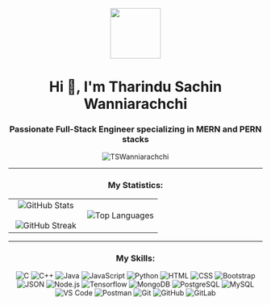 <p align="center"><img src="https://github.com/7oSkaaa/7oSkaaa/blob/main/Images/about_me.gif?raw=true" width="100px"></p>
<h1 align="center">Hi 👋, I'm Tharindu Sachin Wanniarachchi</h1>
<h3 align="center">Passionate Full-Stack Engineer specializing in MERN and PERN stacks</h3>
<p align="center"><img src="https://komarev.com/ghpvc/?username=TSWanniarachchi&label=Profile%20views&color=0e75b6&style=flat" alt="TSWanniarachchi" /></p>

---

<h3 align="center">My Statistics:</h3>
<p align="center">
<table align="center" width="900">
<tr>
<td width="50%" align="center">
  <img align="center" src="https://github-readme-stats.vercel.app/api?username=TSWanniarachchi&theme=dark&show_icons=true&count_private=true" alt="GitHub Stats"/>
  <br><br>
  <img align="center" src="https://github-readme-streak-stats.herokuapp.com/?user=TSWanniarachchi&theme=dark&hide_border=false" alt="GitHub Streak"/>
</td>
<td width="50%" align="center">
  <img align="center" src="https://github-readme-stats.anuraghazra1.vercel.app/api/top-langs/?username=TSWanniarachchi&theme=dark&hide_border=false&no-bg=true&no-frame=true&langs_count=10" alt="Top Languages"/>
</td>
</tr>
</table>
</p>

---

<h3 align="center">My Skills:</h3>
<p align="center">
  <img src="https://img.shields.io/badge/-C-05122A?style=flat&logo=C&logoColor=A8B9CC" alt="C"/>
  <img src="https://img.shields.io/badge/-C++-05122A?style=flat&logo=C%2B%2B&logoColor=00599C" alt="C++"/>
  <img src="https://img.shields.io/badge/-Java-05122A?style=flat&logo=Java&logoColor=FFA518" alt="Java"/>
  <img src="https://img.shields.io/badge/-JavaScript-05122A?style=flat&logo=javascript" alt="JavaScript"/>
  <img src="https://img.shields.io/badge/-Python-05122A?style=flat&logo=python" alt="Python"/>
  <img src="https://img.shields.io/badge/-HTML-05122A?style=flat&logo=HTML5" alt="HTML"/>
  <img src="https://img.shields.io/badge/-CSS-05122A?style=flat&logo=CSS3&logoColor=1572B6" alt="CSS"/>
  <img src="https://img.shields.io/badge/-Bootstrap-05122A?style=flat&logo=bootstrap&logoColor=563D7C" alt="Bootstrap"/>
  <img src="https://img.shields.io/badge/-JSON-05122A?style=flat&logo=json&logoColor=000000" alt="JSON"/>
  <img src="https://img.shields.io/badge/-Node.js-05122A?style=flat&logo=node.js&logoColor=339933" alt="Node.js"/>
  <img src="https://img.shields.io/badge/-Tensorflow-05122A?style=flat&logo=tensorflow&logoColor=FF6F00" alt="Tensorflow"/>
  <img src="https://img.shields.io/badge/-MongoDB-05122A?style=flat&logo=MongoDB&logoColor=336791" alt="MongoDB"/>
  <img src="https://img.shields.io/badge/-PostgreSQL-05122A?style=flat&logo=postgresql&logoColor=336791" alt="PostgreSQL"/>
  <img src="https://img.shields.io/badge/-MySQL-05122A?style=flat&logo=mysql&logoColor=4479A1" alt="MySQL"/>
  <img src="https://img.shields.io/badge/-VS%20Code-000?style=flat&logo=Visual-Studio-Code" alt="VS Code"/>
  <img src="https://img.shields.io/badge/-Postman-000?style=flat&logo=Postman" alt="Postman"/>
  <img src="https://img.shields.io/badge/-Git-05122A?style=flat&logo=git" alt="Git"/>
  <img src="https://img.shields.io/badge/-GitHub-05122A?style=flat&logo=github" alt="GitHub"/>
  <img src="https://img.shields.io/badge/-GitLab-05122A?style=flat&logo=GitLab" alt="GitLab"/>
</p>
